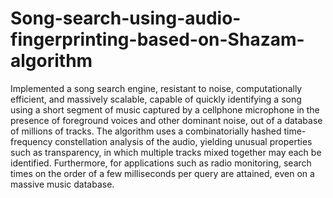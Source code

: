 # Song-search-using-audio-fingerprinting-based-on-Shazam-algorithm
Implemented a song search engine, resistant to noise, computationally efficient, and massively scalable, capable of quickly identifying a song using a short segment of music captured by a cellphone microphone in the presence of foreground voices and other dominant noise, out of a database of millions of tracks. The algorithm uses a combinatorially hashed time-frequency constellation analysis of the audio, yielding unusual properties such as transparency, in which multiple tracks mixed together may each be identified. Furthermore, for applications such as radio monitoring, search times on the order of a few milliseconds per query are attained, even on a massive music database.
